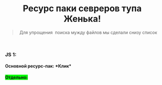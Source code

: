 <h1 style="text-align: center;">Ресурс паки севреров тупа Женька!</h1>
<blockquote>
<p style="text-align: center;">Для упрощения&nbsp; поиска мужду файлов мы сделали снизу список</p>
</blockquote>
<p>&nbsp;</p>
<h3>JS 1:</h3>
<h4><strong>Основной ресурс-пак: *Клик*</strong></h4>
<h4><span style="background-color: #00ff00;">Отдельно:</span></h4>


